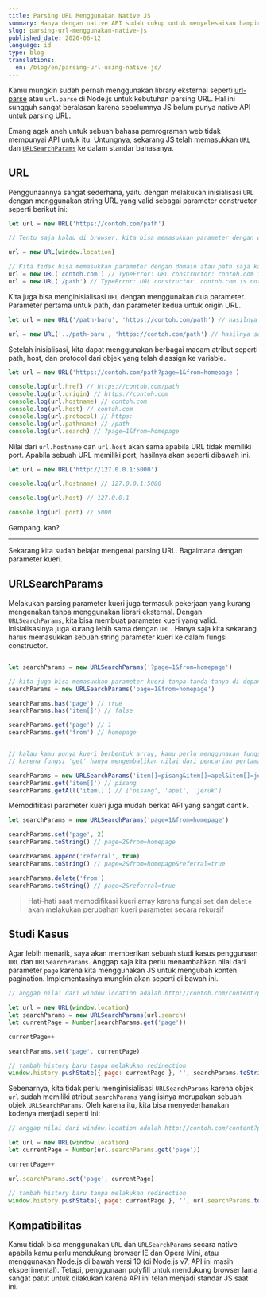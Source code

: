 ```yaml
---
title: Parsing URL Menggunakan Native JS
summary: Hanya dengan native API sudah cukup untuk menyelesaikan hampir semua keperluan parsing URL kamu
slug: parsing-url-menggunakan-native-js
published_date: 2020-06-12
language: id
type: blog
translations:
  en: /blog/en/parsing-url-using-native-js/
---
```


Kamu mungkin sudah pernah menggunakan library eksternal seperti [url-parse](https://www.npmjs.com/package/url-parse) atau `url.parse` di Node.js untuk kebutuhan parsing URL. Hal ini sungguh sangat beralasan karena sebelumnya JS belum punya native API untuk parsing URL.

Emang agak aneh untuk sebuah bahasa pemrograman web tidak mempunyai API untuk itu. Untungnya, sekarang JS telah memasukkan [`URL`](https://developer.mozilla.org/en-US/docs/Web/API/URL/URL) dan [`URLSearchParams`](https://developer.mozilla.org/en-US/docs/Web/API/URLSearchParams) ke dalam standar bahasanya.

## URL

Penggunaannya sangat sederhana, yaitu dengan melakukan inisialisasi `URL` dengan menggunakan string URL yang valid sebagai parameter constructor seperti berikut ini:


``` js
let url = new URL('https://contoh.com/path')

// Tentu saja kalau di browser, kita bisa memasukkan parameter dengan window.location

url = new URL(window.location)

// Kita tidak bisa memasukkan parameter dengan domain atau path saja karena akan menimbulkan error
url = new URL('contoh.com') // TypeError: URL constructor: contoh.com is not a valid URL
url = new URL('/path') // TypeError: URL constructor: contoh.com is not a valid URL
```

Kita juga bisa menginisialisasi `URL` dengan menggunakan dua parameter. Parameter pertama untuk path, dan parameter kedua untuk origin URL.

``` js
let url = new URL('/path-baru', 'https://contoh.com/path') // hasilnya sama dengan new URL('https://contoh.com/path-baru')

url = new URL('../path-baru', 'https://contoh.com/path') // hasilnya sama dengan new URL('https://contoh.com/path-baru')
```

Setelah inisialisasi, kita dapat menggunakan berbagai macam atribut seperti path, host, dan protocol dari objek yang telah diassign ke variable.

``` js
let url = new URL('https://contoh.com/path?page=1&from=homepage')

console.log(url.href) // https://contoh.com/path
console.log(url.origin) // https://contoh.com
console.log(url.hostname) // contoh.com
console.log(url.host) // contoh.com
console.log(url.protocol) // https:
console.log(url.pathname) // /path
console.log(url.search) // ?page=1&from=homepage
```

Nilai dari `url.hostname` dan `url.host` akan sama apabila URL tidak memiliki port. Apabila sebuah URL memiliki port, hasilnya akan seperti dibawah ini.

``` js
let url = new URL('http://127.0.0.1:5000')

console.log(url.hostname) // 127.0.0.1:5000

console.log(url.host) // 127.0.0.1

console.log(url.port) // 5000
```

Gampang, kan?

---

Sekarang kita sudah belajar mengenai parsing URL. Bagaimana dengan parameter kueri.

## URLSearchParams

Melakukan parsing parameter kueri juga termasuk pekerjaan yang kurang mengenakan tanpa menggunakan librari eksternal. Dengan `URLSearchParams`, kita bisa membuat parameter kueri yang valid. Inisialisasinya juga kurang lebih sama dengan `URL`. Hanya saja kita sekarang harus memasukkan sebuah string parameter kueri ke dalam fungsi constructor.

``` js

let searchParams = new URLSearchParams('?page=1&from=homepage')

// kita juga bisa memasukkan parameter kueri tanpa tanda tanya di depan '?'
searchParams = new URLSearchParams('page=1&from=homepage')

searchParams.has('page') // true
searchParams.has('item[]') // false

searchParams.get('page') // 1
searchParams.get('from') // homepage


// kalau kamu punya kueri berbentuk array, kamu perlu menggunakan fungsi 'getAll'
// karena fungsi 'get' hanya mengembalikan nilai dari pencarian pertama saja

searchParams = new URLSearchParams('item[]=pisang&item[]=apel&item[]=jeruk')
searchParams.get('item[]') // pisang
searchParams.getAll('item[]') // ['pisang', 'apel', 'jeruk']
```

Memodifikasi parameter kueri juga mudah berkat API yang sangat cantik.

``` js
let searchParams = new URLSearchParams('page=1&from=homepage')

searchParams.set('page', 2)
searchParams.toString() // page=2&from=homepage

searchParams.append('referral', true)
searchParams.toString() // page=2&from=homepage&referral=true

searchParams.delete('from')
searchParams.toString() // page=2&referral=true
```

> Hati-hati saat memodifikasi kueri array karena fungsi `set` dan `delete` akan melakukan perubahan kueri parameter secara rekursif

## Studi Kasus

Agar lebih menarik, saya akan memberikan sebuah studi kasus penggunaan `URL` dan `URLSearchParams`. Anggap saja kita perlu menambahkan nilai dari parameter `page` karena kita menggunakan JS untuk mengubah konten pagination. Implementasinya mungkin akan seperti di bawah ini.

``` js
// anggap nilai dari window.location adalah http://contoh.com/content?page=1

let url = new URL(window.location)
let searchParams = new URLSearchParams(url.search)
let currentPage = Number(searchParams.get('page'))

currentPage++

searchParams.set('page', currentPage)

// tambah history baru tanpa melakukan redirection
window.history.pushState({ page: currentPage }, '', searchParams.toString())
```

Sebenarnya, kita tidak perlu menginisialisasi `URLSearchParams` karena objek `url` sudah memiliki atribut `searchParams` yang isinya merupakan sebuah objek `URLSearchParams`. Oleh karena itu, kita bisa menyederhanakan kodenya menjadi seperti ini:

``` js
// anggap nilai dari window.location adalah http://contoh.com/content?page=1

let url = new URL(window.location)
let currentPage = Number(url.searchParams.get('page'))

currentPage++

url.searchParams.set('page', currentPage)

// tambah history baru tanpa melakukan redirection
window.history.pushState({ page: currentPage }, '', url.searchParams.toString())
```

## Kompatibilitas

Kamu tidak bisa menggunakan `URL` dan `URLSearchParams` secara native apabila kamu perlu mendukung browser IE dan Opera Mini, atau menggunakan Node.js di bawah versi 10 (di Node.js v7, API ini masih eksperimental). Tetapi, penggunaan polyfill untuk mendukung browser lama sangat patut untuk dilakukan karena API ini telah menjadi standar JS saat ini.

